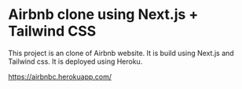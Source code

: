 # Airbnb clone using Next.js + Tailwind CSS 

This project is an clone of Airbnb website. It is build using Next.js and Tailwind css. It is deployed using Heroku.

https://airbnbc.herokuapp.com/



